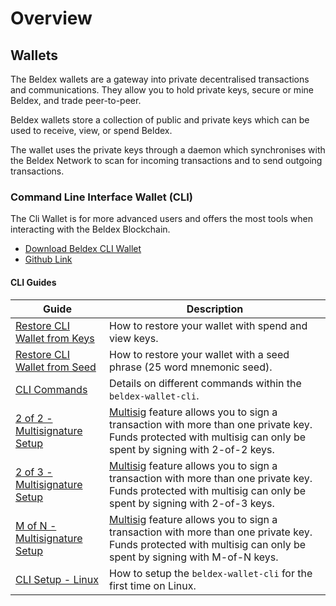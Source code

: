 # Overview

## Wallets

The Beldex wallets are a gateway into private decentralised transactions and communications. They allow you to hold private keys, secure or mine Beldex, and trade peer-to-peer.&#x20;

Beldex wallets store a collection of public and private keys which can be used to receive, view, or spend Beldex.&#x20;

The wallet uses the private keys through a daemon which synchronises with the Beldex Network to scan for incoming transactions and to send outgoing transactions.

### Command Line Interface Wallet (CLI) <a href="#command-line-interface-wallet-cli" id="command-line-interface-wallet-cli"></a>

The Cli Wallet is for more advanced users and offers the most tools when interacting with the Beldex Blockchain.

* [Download Beldex CLI Wallet](https://github.com/beldex-coin/beldex/releases)
* [Github Link](https://github.com/beldex-coin/beldex/)

#### CLI Guides <a href="#cli-guides" id="cli-guides"></a>

| Guide                                                                    | Description                                                                                                                                                                                                      |
| ------------------------------------------------------------------------ | ---------------------------------------------------------------------------------------------------------------------------------------------------------------------------------------------------------------- |
| [Restore CLI Wallet from Keys](guides/cli-restoring-wallet-from-keys.md) | How to restore your wallet with spend and view keys.                                                                                                                                                             |
| [Restore CLI Wallet from Seed](guides/cli-restoring-wallet-from-seed.md) | How to restore your wallet with a seed phrase (25 word mnemonic seed).                                                                                                                                           |
| [CLI Commands](guides/cli-wallet-commands.md)                            | Details on different commands within the `beldex-wallet-cli`.                                                                                                                                                    |
| [2 of 2 - Multisignature Setup](guides/multisig/2-2-multisig.md)         | [Multisig](https://docs.beldex.io/Wallets/Multisignature/) feature allows you to sign a transaction with more than one private key. Funds protected with multisig can only be spent by signing with 2-of-2 keys. |
| [2 of 3 - Multisignature Setup](guides/multisig/2-3-multisig.md)         | [Multisig](https://docs.beldex.io/Wallets/Multisignature/) feature allows you to sign a transaction with more than one private key. Funds protected with multisig can only be spent by signing with 2-of-3 keys. |
| [M of N - Multisignature Setup](guides/multisig/m-n-multisig.md)         | [Multisig](https://docs.beldex.io/Wallets/Multisignature/) feature allows you to sign a transaction with more than one private key. Funds protected with multisig can only be spent by signing with M-of-N keys. |
| [CLI Setup - Linux](guides/cli-linux-setup.md)                           | How to setup the `beldex-wallet-cli` for the first time on Linux.                                                                                                                                                |

